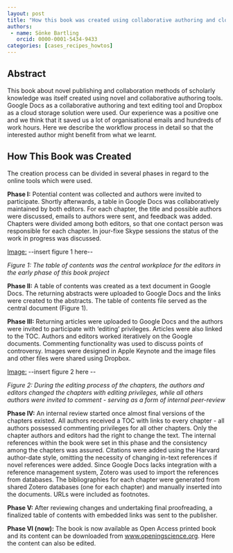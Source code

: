 ```yaml
---
layout: post
title: "How this book was created using collaborative authoring and cloud tools"
authors:
 - name: Sönke Bartling
   orcid: 0000-0001-5434-9433
categories: [cases_recipes_howtos]
---
```


## Abstract

This book about novel publishing and collaboration methods of scholarly
knowledge was itself created using novel and collaborative authoring
tools. Google Docs as a collaborative authoring and text editing tool
and Dropbox as a cloud storage solution were used. Our experience was a
positive one and we think that it saved us a lot of organisational
emails and hundreds of work hours. Here we describe the workflow process
in detail so that the interested author might benefit from what we
learnt.

## How This Book was Created

The creation process can be divided in several phases in regard to the
online tools which were used.

**Phase I:** Potential content was collected and authors were invited to
participate. Shortly afterwards, a table in Google Docs was
collaboratively maintained by both editors. For each chapter, the title
and possible authors were discussed, emails to authors were sent, and
feedback was added. Chapters were divided among both editors, so that
one contact person was responsible for each chapter. In jour-fixe Skype
sessions the status of the work in progress was discussed.

<Image:>
--insert figure 1 here--

*Figure 1: The table of contents was the central workplace for the
editors in the early phase of this book project*

**Phase II:** A table of contents was created as a text document in
Google Docs. The returning abstracts were uploaded to Google Docs and
the links were created to the abstracts. The table of contents file
served as the central document (Figure 1).

**Phase III:** Returning articles were uploaded to Google Docs and the
authors were invited to participate with ‘editing’ privileges. Articles
were also linked to the TOC. Authors and editors worked iteratively on
the Google documents. Commenting functionality was used to discuss
points of controversy. Images were designed in Apple Keynote and the
image files and other files were shared using Dropbox.

<Image:>
--insert figure 2 here --

*Figure 2: During the editing process of the chapters, the authors and
editors changed the chapters with editing privileges, while all others
authors were invited to comment - serving as a form of internal
peer-review*

**Phase IV:** An internal review started once almost final versions of
the chapters existed. All authors received a TOC with links to every
chapter - all authors possessed commenting privileges for all other
chapters. Only the chapter authors and editors had the right to change
the text. The internal references within the book were set in this phase
and the consistency among the chapters was assured. Citations were added
using the Harvard author-date style, omitting the necessity of changing
in-text references if novel references were added. Since Google Docs
lacks integration with a reference management system, Zotero was used to
import the references from databases. The bibliographies for each
chapter were generated from shared Zotero databases (one for each
chapter) and manually inserted into the documents. URLs were included as
footnotes.

**Phase V:** After reviewing changes and undertaking final
proofreading, a finalized table of contents with embedded links was sent
to the publisher.

**Phase VI (now):** The book is now available as Open Access printed
book and its content can be downloaded from www.openingscience.org. Here
the content can also be edited.

